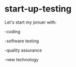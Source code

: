 # start-up-testing
Let's start my jonuer with: 

-coding  

-software testing 

-quality assurance

-new technology 
